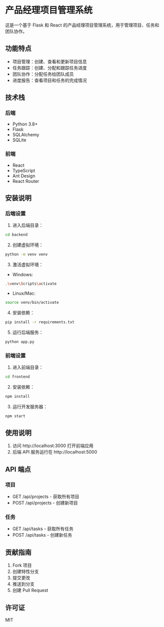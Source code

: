 # 产品经理项目管理系统

这是一个基于 Flask 和 React 的产品经理项目管理系统，用于管理项目、任务和团队协作。

## 功能特点

- 项目管理：创建、查看和更新项目信息
- 任务跟踪：创建、分配和跟踪任务进度
- 团队协作：分配任务给团队成员
- 进度报告：查看项目和任务的完成情况

## 技术栈

### 后端
- Python 3.8+
- Flask
- SQLAlchemy
- SQLite

### 前端
- React
- TypeScript
- Ant Design
- React Router

## 安装说明

### 后端设置

1. 进入后端目录：
```bash
cd backend
```

2. 创建虚拟环境：
```bash
python -m venv venv
```

3. 激活虚拟环境：
- Windows:
```bash
.\venv\Scripts\activate
```
- Linux/Mac:
```bash
source venv/bin/activate
```

4. 安装依赖：
```bash
pip install -r requirements.txt
```

5. 运行后端服务：
```bash
python app.py
```

### 前端设置

1. 进入前端目录：
```bash
cd frontend
```

2. 安装依赖：
```bash
npm install
```

3. 运行开发服务器：
```bash
npm start
```

## 使用说明

1. 访问 http://localhost:3000 打开前端应用
2. 后端 API 服务运行在 http://localhost:5000

## API 端点

### 项目
- GET /api/projects - 获取所有项目
- POST /api/projects - 创建新项目

### 任务
- GET /api/tasks - 获取所有任务
- POST /api/tasks - 创建新任务

## 贡献指南

1. Fork 项目
2. 创建特性分支
3. 提交更改
4. 推送到分支
5. 创建 Pull Request

## 许可证

MIT 